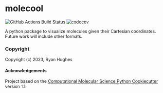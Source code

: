 molecool
==============================
[//]: # (Badges)
[![GitHub Actions Build Status](https://github.com/REPLACE_WITH_OWNER_ACCOUNT/molecool/workflows/CI/badge.svg)](https://github.com/REPLACE_WITH_OWNER_ACCOUNT/molecool/actions?query=workflow%3ACI)
[![codecov](https://codecov.io/gh/REPLACE_WITH_OWNER_ACCOUNT/molecool/branch/main/graph/badge.svg)](https://codecov.io/gh/REPLACE_WITH_OWNER_ACCOUNT/molecool/branch/main)


A python package to visualize molecules given their Cartesian coordinates. Future work will include
other formats.

### Copyright

Copyright (c) 2023, Ryan Hughes


#### Acknowledgements
 
Project based on the 
[Computational Molecular Science Python Cookiecutter](https://github.com/molssi/cookiecutter-cms) version 1.1.
